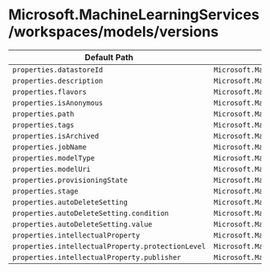 # Microsoft.MachineLearningServices/workspaces/models/versions

| Default Path | Alias |
|---|---|
| `properties.datastoreId` | `Microsoft.MachineLearningServices/workspaces/models/versions/datastoreId` |
| `properties.description` | `Microsoft.MachineLearningServices/workspaces/models/versions/description` |
| `properties.flavors` | `Microsoft.MachineLearningServices/workspaces/models/versions/flavors` |
| `properties.isAnonymous` | `Microsoft.MachineLearningServices/workspaces/models/versions/isAnonymous` |
| `properties.path` | `Microsoft.MachineLearningServices/workspaces/models/versions/path` |
| `properties.tags` | `Microsoft.MachineLearningServices/workspaces/models/versions/tags` |
| `properties.isArchived` | `Microsoft.MachineLearningServices/workspaces/models/versions/isArchived` |
| `properties.jobName` | `Microsoft.MachineLearningServices/workspaces/models/versions/jobName` |
| `properties.modelType` | `Microsoft.MachineLearningServices/workspaces/models/versions/modelType` |
| `properties.modelUri` | `Microsoft.MachineLearningServices/workspaces/models/versions/modelUri` |
| `properties.provisioningState` | `Microsoft.MachineLearningServices/workspaces/models/versions/provisioningState` |
| `properties.stage` | `Microsoft.MachineLearningServices/workspaces/models/versions/stage` |
| `properties.autoDeleteSetting` | `Microsoft.MachineLearningServices/workspaces/models/versions/autoDeleteSetting` |
| `properties.autoDeleteSetting.condition` | `Microsoft.MachineLearningServices/workspaces/models/versions/autoDeleteSetting.condition` |
| `properties.autoDeleteSetting.value` | `Microsoft.MachineLearningServices/workspaces/models/versions/autoDeleteSetting.value` |
| `properties.intellectualProperty` | `Microsoft.MachineLearningServices/workspaces/models/versions/intellectualProperty` |
| `properties.intellectualProperty.protectionLevel` | `Microsoft.MachineLearningServices/workspaces/models/versions/intellectualProperty.protectionLevel` |
| `properties.intellectualProperty.publisher` | `Microsoft.MachineLearningServices/workspaces/models/versions/intellectualProperty.publisher` |

